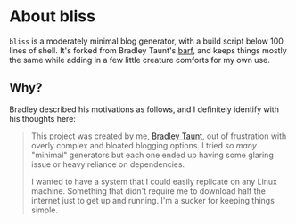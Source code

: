 # About bliss

`bliss` is a moderately minimal blog generator, with a build script below 100 lines of shell. It's forked from Bradley Taunt's [barf](https://git.sr.ht/~bt/barf), and keeps things mostly the same while adding in a few little creature comforts for my own use.


## Why?

Bradley described his motivations as follows, and I definitely identify with his thoughts here: 

> This project was created by me, [Bradley Taunt](https://bt.ht), out of frustration with overly complex and bloated blogging options. I tried *so many* "minimal" generators but each one ended up having some glaring issue or heavy reliance on dependencies. 
> 
> I wanted to have a system that I could easily replicate on any Linux machine. Something that didn't require me to download half the internet just to get up and running. I'm a sucker for keeping things simple.
